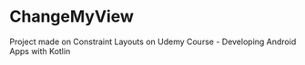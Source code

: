 # ChangeMyView
Project made on Constraint Layouts on Udemy Course - Developing Android Apps with Kotlin
